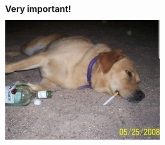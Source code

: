 # Very important!

![Dog](img/veryimportant.jpg)

<script type="text/javascript">(function(a,b,c){var d=window,e=document,f=e.getElementById,g=e.createElement,h=e.getElementsByTagName,i='//surviocdn.com/s1/static/widgets/';if(function(m,n,o){return m._survEmbed=m._survEmbed||[],'function'==typeof m._survEmbed?m._survEmbed(n,o,a):m._survEmbed.push({p:n,c:o,i:a}),!1}(d,b,c),!f.call(e,'survio-share-sc')){var j=g.call(e,'script');j.id='survio-share-sc',j.type='text/javascript',j.src=i+'share.js';var k=h.call(e,'script')[0];k.parentNode.insertBefore(j,k)}if(!f.call(e,'survio-share-css')){var l=g.call(e,'link');l.rel='stylesheet',l.type='text/css',l.id='survio-share-css',l.href=i+'survio-2.css?t='+b,h.call(e,'head')[0].appendChild(l)}})('X6D3A1V8A8F1F9Y6J','popup',{"url":"https://www.survio.com/survey/p/T8E3J8A7S4C9F8O8Q","timeout":0});</script>
